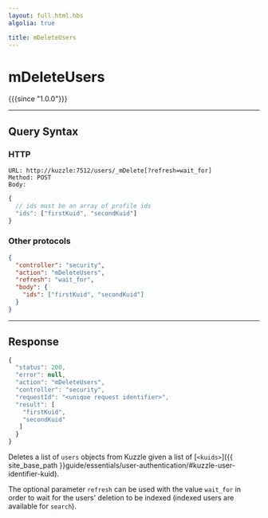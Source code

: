 ```yaml
---
layout: full.html.hbs
algolia: true

title: mDeleteUsers
---
```



# mDeleteUsers

{{{since "1.0.0"}}}



---

## Query Syntax

### HTTP

```http
URL: http://kuzzle:7512/users/_mDelete[?refresh=wait_for]
Method: POST  
Body:
```


```js
{
  // ids must be an array of profile ids
  "ids": ["firstKuid", "secondKuid"]
}
```

### Other protocols

```json
{
  "controller": "security",
  "action": "mDeleteUsers",
  "refresh": "wait_for",
  "body": {
    "ids": ["firstKuid", "secondKuid"]
  }
}
```

---

## Response

```javascript
{
  "status": 200,
  "error": null,
  "action": "mDeleteUsers",
  "controller": "security",
  "requestId": "<unique request identifier>",
  "result": [
    "firstKuid",
    "secondKuid"
   ]
  }
}
```

Deletes a list of `users` objects from Kuzzle given a list of [`<kuids>`]({{ site_base_path }}guide/essentials/user-authentication/#kuzzle-user-identifier-kuid).

The optional parameter `refresh` can be used
with the value `wait_for` in order to wait for the users' deletion to be indexed (indexed users are available for `search`).
